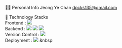 🙋‍♂️ Personal Info
Jeong Ye Chan
dpcks135@gmail.com

🔨 Technology Stacks
<br>
Frontend :         <img src="https://img.shields.io/badge/react-61DAFB?style=for-the-badge&logo=react&logoColor=black"> 
<br>
Backend :    <img src="https://img.shields.io/badge/java-007396?style=for-the-badge&logo=java&logoColor=white">    <img src="https://img.shields.io/badge/mysql-4479A1?style=for-the-badge&logo=mysql&logoColor=white">    <img src="https://img.shields.io/badge/springboot-6DB33F?style=for-the-badge&logo=springboot&logoColor=white">
<br>
Version Control :     <img src="https://img.shields.io/badge/github-181717?style=for-the-badge&logo=github&logoColor=white">
<br>
Deployment : <img src="https://img.shields.io/badge/Amazon AWS-232F3E?style=flat-square&logo=Amazon%20AWS&logoColor=white"/></a> &nbsp </p>


